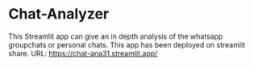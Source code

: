 # Chat-Analyzer
This Streamlit app can give an in depth analysis of the whatsapp groupchats or personal chats. 
This app has been deployed on streamlit share.
URL: https://chat-ana31.streamlit.app/
